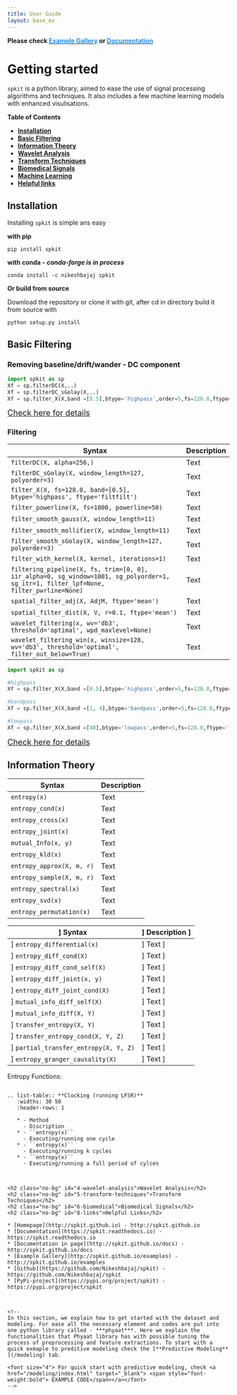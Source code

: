 ```yaml
---
title: User Guide
layout: base_ex
---
```


<div id="index-grid-full" class="section group">
  <div class="index-paragraph docutils container"><p> <strong> Please check <a href="https://spkit.github.io/guide" target="_blank"><font color="DodgerBlue">Example Gallery</font></a> or <a href="https://spkit.readthedocs.io/en/latest/" target="_blank"><font color="DodgerBlue">Documentation</font></a></strong></p></div>
</div>


# Getting started

`spkit` is a python library, aimed to ease the use of signal processing algorithms and techniques. It also includes a few machine learning models with enhanced visulisations.


**Table of Contents**
* **[Installation](#1-install)**
* **[Basic Filtering](#2-filtering)**
* **[Information Theory](#3-informtion-theory)**
* **[Wavelet Analysis](#4-wavelet-analysis)**
* **[Transform Techniques](#5-transform-techniques)**
* **[Biomedical Signals](#6-biomedical)**
* **[Machine Learning](#7-machine-learning)**
* **[Helpful links](#8-links)**


<h2 class="no-bg" id="1-install">Installation</h2>

Installing `spkit` is simple ans easy

**with pip**

```console
pip install spkit
```

**with conda -** ***conda-forge is in process***

```console
conda install -c nikeshbajaj spkit
```


**Or build from source**

Download the repository or clone it with git, after cd in directory build it from source with 

```console
python setup.py install
```

<h2 class="no-bg" id="2-filtering">Basic Filtering</h2>

<h3 class="no-bg" id="">Removing baseline/drift/wander - DC component</h3>


```python
import spkit as sp
Xf = sp.filterDC(X,..)
Xf = sp.filterDC_sGolay(X,..)
Xf = sp.filter_X(X,band =[0.5],btype='highpass',order=5,fs=128.0,ftype='filtfilt')
```

<font size="4"><a href="https://spkit.github.io/docs/docs/filtering.html" target="_blank"> Check here for details</a></font>


<h3 class="no-bg" id="">Filtering</h3>

| Syntax | Description |
| --- | ----------- |
| ```filterDC(X, alpha=256,)``` 		| Text |
| ```filterDC_sGolay(X, window_length=127, polyorder=3)``` 		| Text |
| ```filter_X(X, fs=128.0, band=[0.5], btype='highpass', ftype='filtfilt')``` 		| Text |
| ```filter_powerline(X, fs=1000, powerline=50)``` 		| Text |
| ```filter_smooth_gauss(X, window_length=11)``` 		| Text |
| ```filter_smooth_mollifier(X, window_length=11)``` 		| Text |
| ```filter_smooth_sGolay(X, window_length=127, polyorder=3)``` 		| Text |
| ```filter_with_kernel(X, kernel, iterations=1)``` 		| Text |
| ```filtering_pipeline(X, fs, trim=[0, 0], iir_alpha=0, sg_window=1001, sg_polyorder=1, sg_itr=1, filter_lpf=None, filter_pwrline=None)``` 		| Text |
| ```spatial_filter_adj(X, AdjM, ftype='mean')``` 		| Text |
| ```spatial_filter_dist(X, V, r=0.1, ftype='mean')``` 		| Text |
| ```wavelet_filtering(x, wv='db3', threshold='optimal', wpd_maxlevel=None)``` 		| Text |
| ```wavelet_filtering_win(x, winsize=128, wv='db3', threshold='optimal', filter_out_below=True)``` 		| Text |




```python
import spkit as sp

#highpass
Xf = sp.filter_X(X,band =[0.5],btype='highpass',order=5,fs=128.0,ftype='filtfilt')

#bandpass
Xf = sp.filter_X(X,band =[1, 4],btype='bandpass',order=5,fs=128.0,ftype='filtfilt')

#lowpass
Xf = sp.filter_X(X,band =[40],btype='lowpass',order=5,fs=128.0,ftype='filtfilt')
```

<font size="4"><a href="https://spkit.github.io/docs/docs/filtering.html" target="_blank"> Check here for details</a></font>


<h2 class="no-bg" id="3-informtion-theory">Information Theory</h2>


| Syntax | Description |
| --- | ----------- |
|```entropy(x)```		              | Text |
|```entropy_cond(x)```		| Text |
|```entropy_cross(x)```		| Text |
|```entropy_joint(x)```		| Text |
|```mutual_Info(x, y)```	| Text |
|```entropy_kld(x)```		  | Text |
|```entropy_approx(X, m, r)```		| Text |
|```entropy_sample(X, m, r)```	| Text |
|```entropy_spectral(x)```		  | Text |
|```entropy_svd(x)```		        | Text |
|```entropy_permutation(x)```		| Text |



|] Syntax |] Description ]|
| --- | ----------- |
|] ```entropy_differential(x)```	|] Text ]|
|] ```entropy_diff_cond(X)```		  |] Text ]|
|] ```entropy_diff_cond_self(X)```|] Text ]|
|] ```entropy_diff_joint(x, y)```	|] Text ]|
|] ```entropy_diff_joint_cond(X)```|] Text ]|
|] ```mutual_info_diff_self(X)```|] Text ]|
|] ```mutual_info_diff(X, Y)```|] Text ]|
|] ```transfer_entropy(X, Y)```|] Text ]|
|] ```transfer_entropy_cond(X, Y, Z)```|] Text ]|
|] ```partial_transfer_entropy(X, Y, Z)```|] Text ]|
|] ```entropy_granger_causality(X)```|] Text ]|




Entropy Functions:
~~~~~~~~~

.. list-table:: **Clocking (running LFSR)**
   :widths: 30 50
   :header-rows: 1

   * - Method
     - Discription
   * - ``entropy(x)``
     - Executing/running one cycle
   * - ``entropy(x)``
     - Executing/running k cycles
   * - ``entropy(x)``
     - Executing/running a full period of cylces



<h2 class="no-bg" id="4-wavelet-analysis">Wavelet Analysis</h2>
<h2 class="no-bg" id="5-transform-techniques">Transform Techniques</h2>
<h2 class="no-bg" id="6-biomedical">Biomedical Signals</h2>
<h2 class="no-bg" id="8-links">Helpful Links</h2>

* [Homepage](http://spkit.github.io) - http://spkit.github.io
* [Documentation](https://spkit.readthedocs.io) - https://spkit.readthedocs.io
* [Documentation in page](http://spkit.github.io/docs) - http://spkit.github.io/docs
* [Example Gallery](http://spkit.github.io/examples) - http://spkit.github.io/examples
* [Github](https://github.com/Nikeshbajaj/spkit) - https://github.com/Nikeshbajaj/spkit
* [PyPi-project](https://pypi.org/project/spkit) - https://pypi.org/project/spkit



<!--
In this section, we explain how to get started with the dataset and modeling. For ease all the necessary element and codes are put into one python library called - ***phyaat***. Here we explain the functionalities that Phyaat library has with possible tuning the process of preprocessing and feature extractions. To start with a quick exmaple to preditive modeling check the [**Predictive Modeling**  ](/modeling) tab.

<font size="4"> For quick start with predictive modeling, check <a href="/modeling/index.html" target="_blank"> <span style="font-weight:bold"> EXAMPLE CODE</span></a></font>
-->
